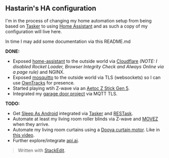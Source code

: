 Hastarin's HA configuration
---------------------------

I'm in the process of changing my home automation setup from being based on [Tasker](http://tasker.dinglisch.net/) to using [Home Assistant](http://home-assistant.io/) and as such a copy of my configuration will live here.

In time I may add some documentation via this README.md

**DONE:**

 - Exposed [home-assistant](http://home-assistant.io/) to the outside world via [Cloudflare](https://www.cloudflare.com/)  *(NOTE: I disabled Rocket Loader, Browser Integrity Check and Always Online via a page rule)* and NGINX.
 - Exposed [mosquitto](http://mosquitto.org/) to the outside world via TLS (websockets) so I can use [OwnTracks](http://owntracks.org/) for presence.
 - Started playing wtih Z-wave via an [Aetoc Z Stick Gen 5](http://aeotec.com/z-wave-usb-stick).
 - Integrated my [garage door project](https://www.hackster.io/hastarin/alljoyn-autoremote-garage-door-control-win10-iot-d0d0ff) via MQTT TLS.


**TODO:**

 - Get [Sleep As Android](https://play.google.com/store/apps/details?id=com.urbandroid.sleep) integrated via [Tasker](https://play.google.com/store/apps/details?id=net.dinglisch.android.taskerm) and [RESTask](https://play.google.com/store/apps/details?id=com.freehaha.restask). 
 - Automate at least my living room roller blinds via Z-wave and [MOVEZ](https://www.indiegogo.com/projects/movez-motorize-blinds-and-shades-gadget/) when they arrive.
 - Automate my living room curtains using a [Dooya curtain motor](http://www.dooya.com/category_end_en.php?id=9&nid=182).  Like in [this video](https://youtu.be/dnv9Ct3YQrA).
 - Further explore/integrate [api.ai](https://api.ai/).

> Written with [StackEdit](https://stackedit.io/).
